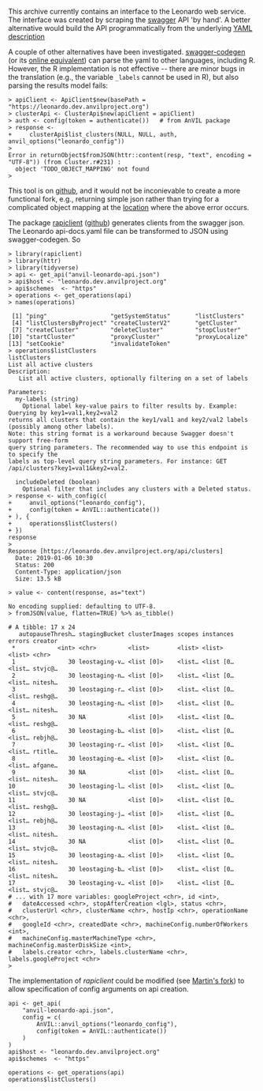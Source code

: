 This archive currently contains an interface to the Leonardo web
service. The interface was created by scraping the [swagger][1] API
'by hand'. A better alternative would build the API programmatically
from the underlying [YAML description][2]

A couple of other alternatives have been
investigated. [swagger-codegen][3a] (or its [online equivalent][3b])
can parse the yaml to other languages, including R. However, the R
implementation is not effective -- there are minor bugs in the
translation (e.g., the variable `_labels` cannot be used in R), but
also parsing the results model fails:

    > apiClient <- ApiClient$new(basePath = "https://leonardo.dev.anvilproject.org")
    > clusterApi <- ClusterApi$new(apiClient = apiClient)
    > auth <- config(token = authenticate())   # from AnVIL package
    > response <-
    +     clusterApi$list_clusters(NULL, NULL, auth, anvil_options("leonardo_config"))
    >
    Error in returnObject$fromJSON(httr::content(resp, "text", encoding = "UTF-8")) (from Cluster.r#231) :
      object 'TODO_OBJECT_MAPPING' not found
    >

This tool is on [github][4], and it would not be inconievable to
create a more functional fork, e.g., returning simple json rather than
trying for a complicated object mapping at the [location][5] where the
above error occurs.

The package [rapiclient][6] ([github][7]) generates clients from the
swagger json.  The Leonardo api-docs.yaml file can be transformed to
JSON using swagger-codegen. So

    > library(rapiclient)
    > library(httr)
    > library(tidyverse)
    > api <- get_api("anvil-leonardo-api.json")
    > api$host <- "leonardo.dev.anvilproject.org"
    > api$schemes  <- "https"
    > operations <- get_operations(api)
    > names(operations)

     [1] "ping"                  "getSystemStatus"       "listClusters"
     [4] "listClustersByProject" "createClusterV2"       "getCluster"
     [7] "createCluster"         "deleteCluster"         "stopCluster"
    [10] "startCluster"          "proxyCluster"          "proxyLocalize"
    [13] "setCookie"             "invalidateToken"
    > operations$listClusters
    listClusters
    List all active clusters
    Description:
       List all active clusters, optionally filtering on a set of labels

    Parameters:
      my-labels (string)
        Optional label key-value pairs to filter results by. Example: Querying by key1=val1,key2=val2
    returns all clusters that contain the key1/val1 and key2/val2 labels (possibly among other labels).
    Note: this string format is a workaround because Swagger doesn't support free-form
    query string parameters. The recommended way to use this endpoint is to specify the
    labels as top-level query string parameters. For instance: GET /api/clusters?key1=val1&key2=val2.

      includeDeleted (boolean)
        Optional filter that includes any clusters with a Deleted status.
    > response <- with_config(c(
    +     anvil_options("leonardo_config"),
    +     config(token = AnVIL::authenticate())
    + ), {
    +     operations$listClusters()
    + })
    response
    >
    Response [https://leonardo.dev.anvilproject.org/api/clusters]
      Date: 2019-01-06 10:30
      Status: 200
      Content-Type: application/json
      Size: 13.5 kB

    > value <- content(response, as="text")

    No encoding supplied: defaulting to UTF-8.
    > fromJSON(value, flatten=TRUE) %>% as_tibble()

    # A tibble: 17 x 24
       autopauseThresh… stagingBucket clusterImages scopes instances errors creator
     *            <int> <chr>         <list>        <list> <list>    <list> <chr>
     1               30 leostaging-v… <list [0]>    <list… <list [0… <list… stvjc@…
     2               30 leostaging-n… <list [0]>    <list… <list [0… <list… nitesh…
     3               30 leostaging-r… <list [0]>    <list… <list [0… <list… reshg@…
     4               30 leostaging-n… <list [0]>    <list… <list [0… <list… nitesh…
     5               30 NA            <list [0]>    <list… <list [0… <list… reshg@…
     6               30 leostaging-b… <list [0]>    <list… <list [0… <list… rebjh@…
     7               30 leostaging-r… <list [0]>    <list… <list [0… <list… rtitle…
     8               30 leostaging-e… <list [0]>    <list… <list [0… <list… afgane…
     9               30 NA            <list [0]>    <list… <list [0… <list… nitesh…
    10               30 leostaging-l… <list [0]>    <list… <list [0… <list… stvjc@…
    11               30 NA            <list [0]>    <list… <list [0… <list… reshg@…
    12               30 leostaging-j… <list [0]>    <list… <list [0… <list… rebjh@…
    13               30 leostaging-n… <list [0]>    <list… <list [0… <list… nitesh…
    14               30 NA            <list [0]>    <list… <list [0… <list… stvjc@…
    15               30 leostaging-a… <list [0]>    <list… <list [0… <list… nitesh…
    16               30 leostaging-b… <list [0]>    <list… <list [0… <list… nitesh…
    17               30 leostaging-v… <list [0]>    <list… <list [0… <list… stvjc@…
    # ... with 17 more variables: googleProject <chr>, id <int>,
    #   dateAccessed <chr>, stopAfterCreation <lgl>, status <chr>,
    #   clusterUrl <chr>, clusterName <chr>, hostIp <chr>, operationName <chr>,
    #   googleId <chr>, createdDate <chr>, machineConfig.numberOfWorkers <int>,
    #   machineConfig.masterMachineType <chr>, machineConfig.masterDiskSize <int>,
    #   labels.creator <chr>, labels.clusterName <chr>, labels.googleProject <chr>
    >

The implementation of _rapiclient_ could be modified (see [Martin's
fork][8]) to allow specification of config arguments on api creation.

    api <- get_api(
        "anvil-leonardo-api.json",
        config = c(
            AnVIL::anvil_options("leonardo_config"),
            config(token = AnVIL::authenticate())
        )
    )
    api$host <- "leonardo.dev.anvilproject.org"
    api$schemes  <- "https"

    operations <- get_operations(api)
    operations$listClusters()

[1]: https://leonardo.dev.anvilproject.org/
[2]: https://leonardo.dev.anvilproject.org/api-docs.yaml
[3a]: https://swagger.io/tools/swagger-codegen/
[3b]: http://editor.swagger.io/#/
[4]: https://github.com/swagger-api/swagger-codegen
[5]: https://github.com/swagger-api/swagger-codegen/blob/e15bbc961e028162ad288bec66b2b08d24ef5fd7/modules/swagger-codegen/src/main/java/io/swagger/codegen/languages/RClientCodegen.java#L92
[6]: https://cran.r-project.org/package=rapiclient
[7]: https://github.com/bergant/rapiclient
[8]: https://github.com/mtmorgan/rapiclient/tree/httr-config-support
